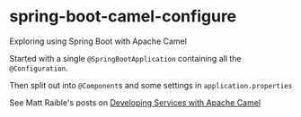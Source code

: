 # spring-boot-camel-configure
Exploring using Spring Boot with Apache Camel

Started with a single `@SpringBootApplication` containing all the `@Configuration`.

Then split out into `@Component`s and some settings in `application.properties`


See Matt Raible's posts on [Developing Services with Apache Camel](http://raibledesigns.com/rd/entry/developing_services_with_apache_camel)